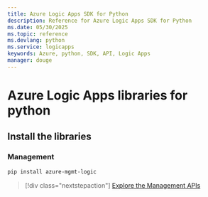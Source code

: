 ```yaml
---
title: Azure Logic Apps SDK for Python
description: Reference for Azure Logic Apps SDK for Python
ms.date: 05/30/2025
ms.topic: reference
ms.devlang: python
ms.service: logicapps
keywords: Azure, python, SDK, API, Logic Apps
manager: douge
---
```

# Azure Logic Apps libraries for python

## Install the libraries


### Management

```bash
pip install azure-mgmt-logic
```
> [!div class="nextstepaction"]
> [Explore the Management APIs](/python/api/azure-mgmt-logic)